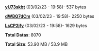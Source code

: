 [**yU73skbt**](/data/yU73skbt.txt) (03/02/23 - 19:58)- 537 bytes

[**dWBQ7dCm**](/data/dWBQ7dCm.txt) (03/02/23 - 19:58)- 2250 bytes

[**LsCP2jfy**](/data/LsCP2jfy.txt) (03/02/23 - 19:58)- 1629 bytes

**Total Datas**: 8070

**Total Size**: 53.90 MB / 53.9 MB